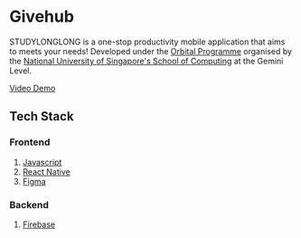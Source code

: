 # Givehub


STUDYLONGLONG is a one-stop productivity mobile application that aims to meets your needs! Developed under the [Orbital Programme](https://orbital.comp.nus.edu.sg/) organised by the [National University of Singapore's School of Computing](https://www.comp.nus.edu.sg/) at the Gemini Level.


[Video Demo]()


<!-- <p align="center">
  <img src="/public/poster.png" />
</p> -->


## Tech Stack


### Frontend


1. [Javascript](https://www.javascript.com/)
2. [React Native](https://reactnative.dev/)
3. [Figma](https://www.figma.com/)

### Backend

1. [Firebase](https://firebase.google.com/)
